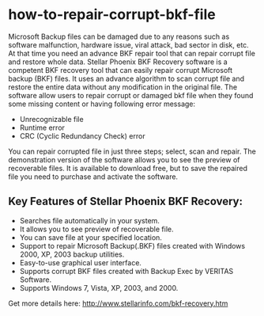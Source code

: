 how-to-repair-corrupt-bkf-file
==============================

Microsoft Backup files can be damaged due to any reasons such as software malfunction, hardware issue, viral attack, bad sector in disk, etc. At that time you need an advance BKF repair tool that can repair corrupt file and restore whole data.
Stellar Phoenix BKF Recovery software is a competent BKF recovery tool that can easily repair corrupt Microsoft backup (BKF) files. It uses an advance algorithm to scan corrupt file and restore the entire data without any modification in the original file. The software allow users to repair corrupt or damaged bkf file when they found some missing content or having following error message:

 - Unrecognizable file
 - Runtime error
 - CRC (Cyclic Redundancy Check) error

You can repair corrupted file in just three steps; select, scan and repair. The demonstration version of the software allows you to see the preview of recoverable files. It is available to download free, but to save the repaired file you need to purchase and activate the software.

Key Features of Stellar Phoenix BKF Recovery:
-
- Searches file automatically in your system.
- It allows you to see preview of recoverable file.
- You can save file at your specified location.
- Support to repair Microsoft Backup(.BKF) files created with Windows 2000, XP, 2003 backup utilities.
- Easy-to-use graphical user interface.
- Supports corrupt BKF files created with Backup Exec by VERITAS Software.
- Supports Windows 7, Vista, XP, 2003, and 2000.

Get more details here: http://www.stellarinfo.com/bkf-recovery.htm
